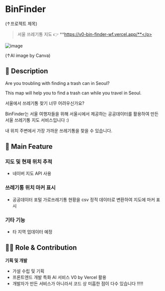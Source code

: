 # BinFinder
(↑프로젝트 제목)

> 서울 쓰레기통 지도 👉 **https://v0-bin-finder-wf.vercel.app/**</p>

![image](https://github.com/user-attachments/assets/aa46bd63-aaed-47ae-8267-8514446bb021) </p>
(↑AI image by Canva)

## 📖 Description

Are you troubling with finding a trash can in Seoul?</p>
This map will help you to find a trash can while you travel in Seoul.</p>

서울에서 쓰레기통 찾기 너무 어려우신가요? </p>
BinFinder는 서울 여행자들을 위해 서울시에서 제공하는 공공데이터를 활용하여 만든 서울 쓰레기통 지도 서비스입니다 :)</p>
내 위치 주변에서 가장 가까운 쓰레기통을 찾을 수 있습니다.</p>


## 🔧 Main Feature
### 지도 및 현재 위치 추적
- 네이버 지도 API 사용

### 쓰레기통 위치 마커 표시 
- 공공데이터 포털 가로쓰레기통 현황을 csv 정적 데이터로 변환하여 지도에 마커 표시

### 기타 기능
- 타 지역 업데이터 예정

## 👨‍💻 Role & Contribution

**기획 및 개발**
- 가설 수립 및 기획
- 프론트엔드 개발 특화 AI 서비스 V0 by Vercel 활용
- 개발자가 만든 서비스가 아니라서 코드 상 미흡한 점이 다수 있습니다 !!!!!
